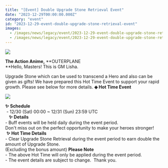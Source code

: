```yaml
---
title: "[Event] Double Upgrade Stone Retrieval Event"
date: "2023-12-29T00:00:00.000Z"
category: "event"
id: "2023-12-29-event-double-upgrade-stone-retrieval-event"
images:
  - /images/news/legacy/event/2023-12-29-event-double-upgrade-stone-retrieval-event/324880c749114e569e5e0479fe6f41d2.webp
  - /images/news/legacy/event/2023-12-29-event-double-upgrade-stone-retrieval-event/c6906599e12a4033bcce11cd831bb1e9_002.webp
---
```


![](/images/news/legacy/event/2023-12-29-event-double-upgrade-stone-retrieval-event/324880c749114e569e5e0479fe6f41d2.webp)  
  
**The Action Anime,** **OUTERPLANE  
**Hello, Masters! This is GM Lisha.  
  
Upgrade Stone which can be used to transcend a Hero and also can be given as gifts! We have prepared this Hot Time Event to support your rapid growth. Please see below for more details. **◈ Hot Time Event**

![](/images/news/legacy/event/2023-12-29-event-double-upgrade-stone-retrieval-event/c6906599e12a4033bcce11cd831bb1e9_002.webp)  

  
**✨** **Schedule**    
 - 12/30 (Sat) 00:00 ~ 12/31 (Sun) 23:59 UTC  
   **✨** **Details**  
\- Buff events will be held daily during the event period.  
Don't miss out on the perfect opportunity to make your heroes stronger!  **✨** **Hot Time Details**  
\- Clear Upgrade Stone Retrieval during the event period to earn double the amount of Upgrade Stone.  
(Excluding the bonus amount) **Please Note**   
\- The above Hot Time will only be applied during the event period.  
\- The event details are subject to change.  Thank you.
